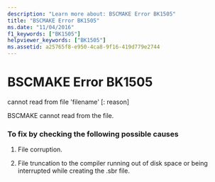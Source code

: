 ```yaml
---
description: "Learn more about: BSCMAKE Error BK1505"
title: "BSCMAKE Error BK1505"
ms.date: "11/04/2016"
f1_keywords: ["BK1505"]
helpviewer_keywords: ["BK1505"]
ms.assetid: a25765f8-e950-4ca8-9f16-419d779e2744
---
```

# BSCMAKE Error BK1505

cannot read from file 'filename' [: reason]

BSCMAKE cannot read from the file.

### To fix by checking the following possible causes

1. File corruption.

1. File truncation to the compiler running out of disk space or being interrupted while creating the .sbr file.
